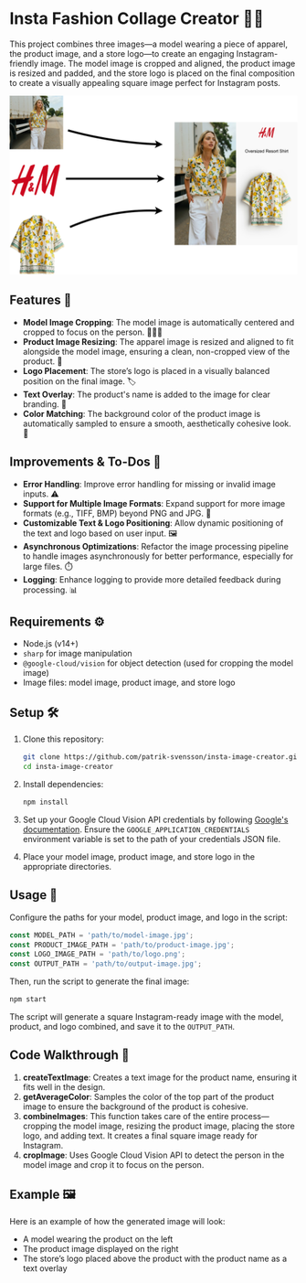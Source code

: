 
# Insta Fashion Collage Creator 📸✨

This project combines three images—a model wearing a piece of apparel, the product image, and a store logo—to create an engaging Instagram-friendly image. The model image is cropped and aligned, the product image is resized and padded, and the store logo is placed on the final composition to create a visually appealing square image perfect for Instagram posts.

![Showcase](images/example-documentation.png)

## Features 🌟

- **Model Image Cropping**: The model image is automatically centered and cropped to focus on the person. 🧑‍🤝‍🧑
- **Product Image Resizing**: The apparel image is resized and aligned to fit alongside the model image, ensuring a clean, non-cropped view of the product. 👗
- **Logo Placement**: The store’s logo is placed in a visually balanced position on the final image. 🏷️
- **Text Overlay**: The product's name is added to the image for clear branding. 📝
- **Color Matching**: The background color of the product image is automatically sampled to ensure a smooth, aesthetically cohesive look. 🎨

## Improvements & To-Dos 🚀

- **Error Handling**: Improve error handling for missing or invalid image inputs. ⚠️
- **Support for Multiple Image Formats**: Expand support for more image formats (e.g., TIFF, BMP) beyond PNG and JPG. 📁
- **Customizable Text & Logo Positioning**: Allow dynamic positioning of the text and logo based on user input. 🖼️
- **Asynchronous Optimizations**: Refactor the image processing pipeline to handle images asynchronously for better performance, especially for large files. ⏱️
- **Logging**: Enhance logging to provide more detailed feedback during processing. 📊
## Requirements ⚙️

- Node.js (v14+)
- `sharp` for image manipulation
- `@google-cloud/vision` for object detection (used for cropping the model image)
- Image files: model image, product image, and store logo

## Setup 🛠️

1. Clone this repository:
   ```bash
   git clone https://github.com/patrik-svensson/insta-image-creator.git
   cd insta-image-creator
   ```

2. Install dependencies:
   ```bash
   npm install
   ```

3. Set up your Google Cloud Vision API credentials by following [Google's documentation](https://cloud.google.com/docs/authentication/getting-started). Ensure the `GOOGLE_APPLICATION_CREDENTIALS` environment variable is set to the path of your credentials JSON file.

4. Place your model image, product image, and store logo in the appropriate directories.

## Usage 🚀

Configure the paths for your model, product image, and logo in the script:

```js
const MODEL_PATH = 'path/to/model-image.jpg';
const PRODUCT_IMAGE_PATH = 'path/to/product-image.jpg';
const LOGO_IMAGE_PATH = 'path/to/logo.png';
const OUTPUT_PATH = 'path/to/output-image.jpg';
```

Then, run the script to generate the final image:

```bash
npm start
```

The script will generate a square Instagram-ready image with the model, product, and logo combined, and save it to the `OUTPUT_PATH`.

## Code Walkthrough 🧐

1. **createTextImage**: Creates a text image for the product name, ensuring it fits well in the design.
2. **getAverageColor**: Samples the color of the top part of the product image to ensure the background of the product is cohesive.
3. **combineImages**: This function takes care of the entire process—cropping the model image, resizing the product image, placing the store logo, and adding text. It creates a final square image ready for Instagram.
4. **cropImage**: Uses Google Cloud Vision API to detect the person in the model image and crop it to focus on the person.

## Example 🖼️

Here is an example of how the generated image will look:

- A model wearing the product on the left
- The product image displayed on the right
- The store’s logo placed above the product with the product name as a text overlay
